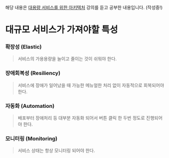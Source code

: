 해당 내용은 [대용량 서비스를 위한 아키텍처](https://fastcampus.app/courses/205143) 강의를 듣고 공부한 내용입니다.
(작성중!)


# 대규모 서비스가 가져야할 특성

### 확장성 (Elastic)
> 서비스의 가용용량을 늘이고 줄이는 것이 쉬워야 한다.



### 장애회복성 (Resiliency)  
> 서비스에 장애가 일어났을 때 가능한 메뉴얼한 처리 없이 자동적으로 회복되어야 한다.

### 자동화 (Automation)  
> 배포부터 장애처리 등 대부분 자동화 되어서 버튼 클릭 한 두번 정도로 진행되어야 한다.

### 모니터링 (Monitoring)  
> 서비스 상태는 항상 모니터링 되어야 한다. 
